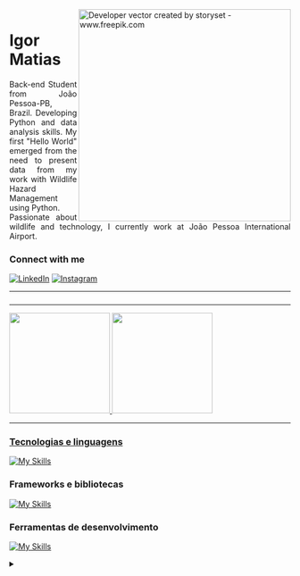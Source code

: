 <img align="right" alt="Developer vector created by storyset - www.freepik.com" height="380" src="https://media.licdn.com/dms/image/D4E12AQHIj0OwT-dN_Q/article-cover_image-shrink_720_1280/0/1706121453304?e=2147483647&v=beta&t=qsrT51GTN_DPjNUlnqnAUBmCHTfFlcYEKLzOyKZ-RXY">

<h1>
    <span>Igor Matias</span>
</h1>

<p align="justify">Back-end Student from João Pessoa-PB, Brazil. Developing Python and data analysis skills. My first "Hello World" emerged from the need to present data from my work with Wildlife Hazard Management using Python.
<br>
 Passionate about wildlife and technology, I currently work at João Pessoa International Airport.</p>

<h3 align="left">Connect with me</h3>

[![LinkedIn](https://img.shields.io/badge/-LinkedIn-000?style=for-the-badge&logo=linkedin&logoColor=0076FF&color:FFF)](https://www.linkedin.com/in/tadziomatias/)
[![Instagram](https://img.shields.io/badge/-Instagram-000?style=for-the-badge&logo=instagram&logoColor=0076FF&color:FFF)](https://www.instagram.com/tadziomatias/)

---

###
---

<a href="https://github.com/tadziomatias">
  <img height="180em" src="https://github-readme-stats.vercel.app/api?username=tadziomatias&show_icons=true&theme=gotham&include_all_commits=true&count_private=true"/>
  <img height="180em" src="https://github-readme-stats.vercel.app/api/top-langs/?username=tadziomatias&layout=compact&langs_count=6&theme=gotham"/>

---

### Tecnologias e linguagens
[![My Skills](https://skillicons.dev/icons?i=python,html,css)](https://skillicons.dev)

### Frameworks e bibliotecas
[![My Skills](https://skillicons.dev/icons?i=django,sqlite)](https://skillicons.dev)

### Ferramentas de desenvolvimento
[![My Skills](https://skillicons.dev/icons?i=git,github,vscode)](https://skillicons.dev)

<details align="left">
  <summary></summary> 
 
  - Badges by <a href="https://shields.io/">shields.io</a><br>
  - GitHub Stats by <a href="https://github.com/anuraghazra/github-readme-stats">anuraghazra</a>
  - Developer vector created by <a href="https://www.freepik.com/vectors/developer">storyset - www.freepik.com</a> (edited by author)
 
  <div align="right">Made with 💜 by <a href="https://github.com/tadziomatias">IM</a>.</div>

</details>
